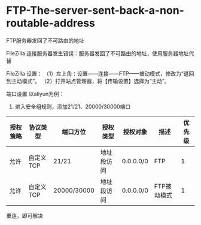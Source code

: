# FTP-The-server-sent-back-a-non-routable-address
FTP服务器发回了不可路由的地址

FileZilla 连接服务器发生错误：服务器发回了不可路由的地址，使用服务器地址代替

FileZilla 设置：
（1）左上角：设置——连接——FTP——被动模式，修改为“退回到主动模式”。
（2）打开站点管理器，将【传输设置】选择为“主动”。

端口设置
以aliyun为例：
1. 进入安全组规则，添加21/21、20000/30000端口

| 授权策略 | 协议类型 | 端口方位 | 授权类型 | 授权对象 | 描述 | 优先级 |
| ---- | ---- | ---- | ---- | ---- | ---- | ---- |
| 允许 | 自定义TCP | 21/21 | 地址段访问 | 0.0.0.0/0 | FTP | 1 |
| 允许 | 自定义TCP | 20000/30000 | 地址段访问 | 0.0.0.0/0 | FTP被动模式 | 1 |

重连，即可解决
